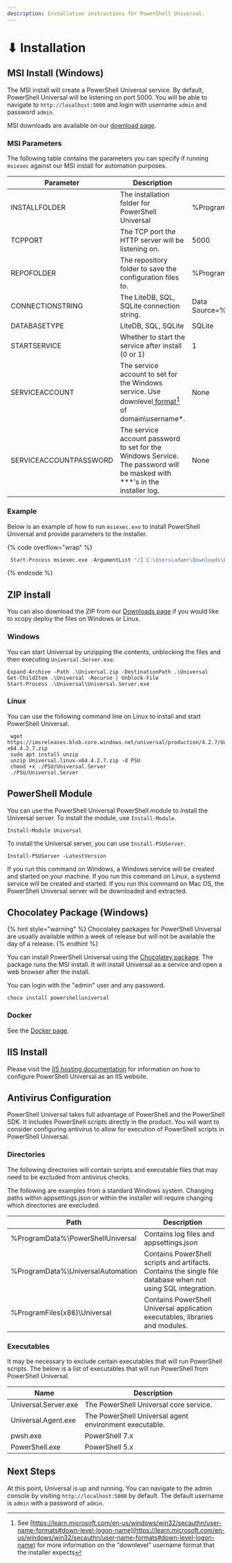 ```yaml
---
description: Installation instructions for PowerShell Universal.
---
```


# ⬇ Installation

## MSI Install (Windows)

The MSI install will create a PowerShell Universal service. By default, PowerShell Universal will be listening on port 5000. You will be able to navigate to `http://localhost:5000` and login with username `admin` and password `admin`.

MSI downloads are available on our [download page](https://ironmansoftware.com/downloads).

### MSI Parameters

The following table contains the parameters you can specify if running `msiexec` against our MSI install for automation purposes.

| Parameter              | Description                                                                                                                  | Default Value                                             |
| ---------------------- | ---------------------------------------------------------------------------------------------------------------------------- | --------------------------------------------------------- |
| INSTALLFOLDER          | The installation folder for PowerShell Universal                                                                             | %ProgramFiles(x86)%\Universal                             |
| TCPPORT                | The TCP port the HTTP server will be listening on.                                                                           | 5000                                                      |
| REPOFOLDER             | The repository folder to save the configuration files to.                                                                    | %ProgramData%\UniversalAutomation\Repository              |
| CONNECTIONSTRING       | The LiteDB, SQL, SQLite connection string.                                                                                   | Data Source=%ProgramData%\UniversalAutomation\database.db |
| DATABASETYPE           | LiteDB, SQL, SQLite                                                                                                          | SQLite                                                    |
| STARTSERVICE           | Whether to start the service after install (0 or 1)                                                                          | 1                                                         |
| SERVICEACCOUNT         | The service account to set for the Windows service. Use downlevel[ format](#user-content-fn-1)[^1] of domain\username\*.     | None                                                      |
| SERVICEACCOUNTPASSWORD | The service account password to set for the Windows Service. The password will be masked with \*\*\*'s in the installer log. | None                                                      |

### Example

Below is an example of how to run `msiexec.exe` to install PowerShell Universal and provide parameters to the installer.

{% code overflow="wrap" %}
```powershell
 Start-Process msiexec.exe -ArgumentList "/I C:\Users\adamr\Downloads\PowerShellUniversal.4.2.7.msi /q /norestart /L*V `"C:\users\adamr\desktop\msi.log.txt`" STARTSERVICE=0 SERVICEACCOUNT=contoso\service_account SERVICEACCOUNTPASSWORD=ThisPasswordWillBeReplacedWithAsterisksInTheMSILogs" -Wait -NoNewWindow
```
{% endcode %}

## ZIP Install

You can also download the ZIP from our [Downloads page](https://ironmansoftware.com/downloads/) if you would like to xcopy deploy the files on Windows or Linux.

### Windows

You can start Universal by unzipping the contents, unblocking the files and then executing `Universal.Server.exe`.

```
Expand-Archive -Path .\Universal.zip -DestinationPath .\Universal
Get-ChildItem .\Universal -Recurse | Unblock-File
Start-Process .\Universal\Universal.Server.exe
```

### Linux

You can use the following command line on Linux to install and start PowerShell Universal.

```
 wget https://imsreleases.blob.core.windows.net/universal/production/4.2.7/Universal.linux-x64.4.2.7.zip
 sudo apt install unzip 
 unzip Universal.linux-x64.4.2.7.zip -d PSU
 chmod +x ./PSU/Universal.Server
 ./PSU/Universal.Server
```

## PowerShell Module

You can use the PowerShell Universal PowerShell module to install the Universal server. To install the module, use `Install-Module`.

```
Install-Module Universal
```

To install the Universal server, you can use `Install-PSUServer`.

```
Install-PSUServer -LatestVersion
```

If you run this command on Windows, a Windows service will be created and started on your machine. If you run this command on Linux, a systemd service will be created and started. If you run this command on Mac OS, the PowerShell Universal server will be downloaded and extracted.

## Chocolatey Package (Windows)

{% hint style="warning" %}
Chocolatey packages for PowerShell Universal are usually available within a week of release but will not be available the day of a release.
{% endhint %}

You can install PowerShell Universal using the [Chocolatey package](https://chocolatey.org/packages/powershelluniversal). The package runs the MSI install. It will install Universal as a service and open a web browser after the install.

You can login with the "admin" user and any password.

```
choco install powershelluniversal
```

### Docker

See the [Docker page](docker.md#installation).

## IIS Install

Please visit the [IIS hosting documentation](../config/hosting/hosting-iis.md) for information on how to configure PowerShell Universal as an IIS website.

## Antivirus Configuration

PowerShell Universal takes full advantage of PowerShell and the PowerShell SDK. It includes PowerShell scripts directly in the product. You will want to consider configuring antivirus to allow for execution of PowerShell scripts in PowerShell Universal.

### Directories

The following directories will contain scripts and executable files that may need to be excluded from antivirus checks.

The following are examples from a standard Windows system. Changing paths within appsettings.json or within the installer will require changing which directories are execluded.

| Path                              | Description                                                                                                  |
| --------------------------------- | ------------------------------------------------------------------------------------------------------------ |
| %ProgramData%\PowerShellUniversal | Contains log files and appsettings.json                                                                      |
| %ProgramData%\UniversalAutomation | Contains PowerShell scripts and artifacts. Contains the single file database when not using SQL integration. |
| %ProgramFiles(x86)\Universal      | Contains PowerShell Universal application executables, libraries and modules.                                |

### Executables

It may be necessary to exclude certain executables that will run PowerShell scripts. The below is a list of executables that will run PowerShell from PowerShell Universal.

| Name                 | Description                                            |
| -------------------- | ------------------------------------------------------ |
| Universal.Server.exe | The PowerShell Universal core service.                 |
| Universal.Agent.exe  | The PowerShell Universal agent environment executable. |
| pwsh.exe             | PowerShell 7.x                                         |
| PowerShell.exe       | PowerShell 5.x                                         |

## Next Steps

At this point, Universal is up and running. You can navigate to the admin console by visiting `http://localhost:5000` by default. The default username is `admin` with a password of `admin`.

[^1]: See [https://learn.microsoft.com/en-us/windows/win32/secauthn/user-name-formats#down-level-logon-name](https://learn.microsoft.com/en-us/windows/win32/secauthn/user-name-formats#down-level-logon-name) for more information on the "downlevel" username format that the installer expects
